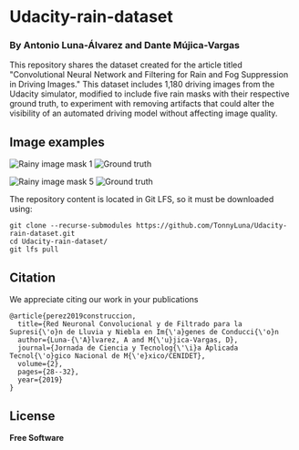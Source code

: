 # Udacity-rain-dataset
### By Antonio Luna-Álvarez and Dante Mújica-Vargas

This repository shares the dataset created for the article titled "Convolutional Neural Network and Filtering for Rain and Fog Suppression in Driving Images." This dataset includes 1,180 driving images from the Udacity simulator, modified to include five rain masks with their respective ground truth, to experiment with removing artifacts that could alter the visibility of an automated driving model without affecting image quality.

## Image examples

![Rainy image mask 1](rainy_image/0_1.jpg)
![Ground truth](ground_truth/0.jpg)

![Rainy image mask 5](rainy_image/1000_5.jpg)
![Ground truth](ground_truth/1000.jpg)

The repository content is located in Git LFS, so it must be downloaded using:

```
git clone --recurse-submodules https://github.com/TonnyLuna/Udacity-rain-dataset.git
cd Udacity-rain-dataset/
git lfs pull

```


## Citation
We appreciate citing our work in your publications


```
@article{perez2019construccion,
  title={Red Neuronal Convolucional y de Filtrado para la Supresi{\'o}n de Lluvia y Niebla en Im{\'a}genes de Conducci{\'o}n
  author={Luna-{\'A}lvarez, A and M{\'u}jica-Vargas, D},
  journal={Jornada de Ciencia y Tecnolog{\'\i}a Aplicada Tecnol{\'o}gico Nacional de M{\'e}xico/CENIDET},
  volume={2},
  pages={28--32},
  year={2019}
}
```

## License

**Free Software**

